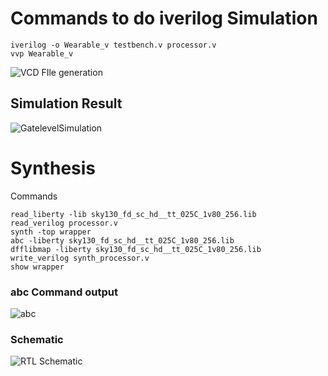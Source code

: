 # Commands to do iverilog Simulation
```
iverilog -o Wearable_v testbench.v processor.v
vvp Wearable_v
```
![VCD FIle generation](https://github.com/Daniel4bit/RISC-V_HDP/assets/65249875/ab7fa986-0907-499e-8783-376e6e9f8250)

## Simulation Result

![GatelevelSimulation](https://github.com/Daniel4bit/RISC-V_HDP/assets/65249875/f42e7025-08a8-40cc-be64-74cdb913c52c)

# Synthesis
Commands
```
read_liberty -lib sky130_fd_sc_hd__tt_025C_1v80_256.lib
read_verilog processor.v
synth -top wrapper
abc -liberty sky130_fd_sc_hd__tt_025C_1v80_256.lib
dfflibmap -liberty sky130_fd_sc_hd__tt_025C_1v80_256.lib
write_verilog synth_processor.v
show wrapper

```

### abc Command output
![abc](https://github.com/Daniel4bit/RISC-V_HDP/assets/65249875/83588c22-4346-4cad-956d-9275f627026c)

### Schematic
![RTL Schematic](https://github.com/Daniel4bit/RISC-V_HDP/assets/65249875/6c5070b6-6f6b-45c4-aba4-4b3a74744756)

